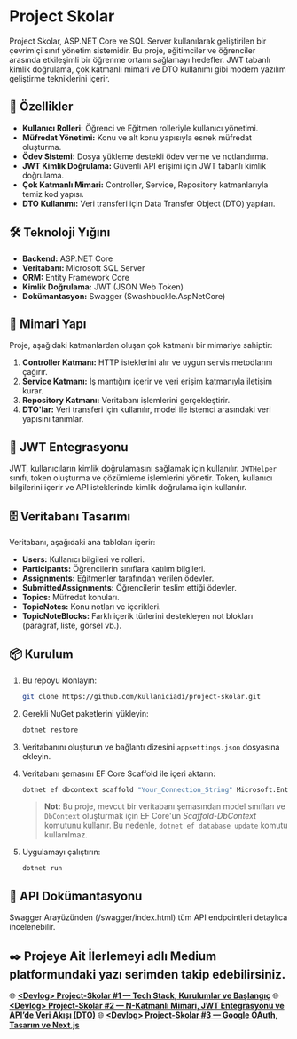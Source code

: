# Project Skolar

Project Skolar, ASP.NET Core ve SQL Server kullanılarak geliştirilen bir çevrimiçi sınıf yönetim sistemidir. Bu proje, eğitimciler ve öğrenciler arasında etkileşimli bir öğrenme ortamı sağlamayı hedefler. JWT tabanlı kimlik doğrulama, çok katmanlı mimari ve DTO kullanımı gibi modern yazılım geliştirme tekniklerini içerir.

## 🚀 Özellikler

* **Kullanıcı Rolleri:** Öğrenci ve Eğitmen rolleriyle kullanıcı yönetimi.
* **Müfredat Yönetimi:** Konu ve alt konu yapısıyla esnek müfredat oluşturma.
* **Ödev Sistemi:** Dosya yükleme destekli ödev verme ve notlandırma.
* **JWT Kimlik Doğrulama:** Güvenli API erişimi için JWT tabanlı kimlik doğrulama.
* **Çok Katmanlı Mimari:** Controller, Service, Repository katmanlarıyla temiz kod yapısı.
* **DTO Kullanımı:** Veri transferi için Data Transfer Object (DTO) yapıları.

## 🛠️ Teknoloji Yığını

* **Backend:** ASP.NET Core
* **Veritabanı:** Microsoft SQL Server
* **ORM:** Entity Framework Core
* **Kimlik Doğrulama:** JWT (JSON Web Token)
* **Dokümantasyon:** Swagger (Swashbuckle.AspNetCore)

## 🧱 Mimari Yapı

Proje, aşağıdaki katmanlardan oluşan çok katmanlı bir mimariye sahiptir:

1. **Controller Katmanı:** HTTP isteklerini alır ve uygun servis metodlarını çağırır.
2. **Service Katmanı:** İş mantığını içerir ve veri erişim katmanıyla iletişim kurar.
3. **Repository Katmanı:** Veritabanı işlemlerini gerçekleştirir.
4. **DTO'lar:** Veri transferi için kullanılır, model ile istemci arasındaki veri yapısını tanımlar.

## 🔐 JWT Entegrasyonu

JWT, kullanıcıların kimlik doğrulamasını sağlamak için kullanılır. `JWTHelper` sınıfı, token oluşturma ve çözümleme işlemlerini yönetir. Token, kullanıcı bilgilerini içerir ve API isteklerinde kimlik doğrulama için kullanılır.

## 🗄️ Veritabanı Tasarımı

Veritabanı, aşağıdaki ana tabloları içerir:

* **Users:** Kullanıcı bilgileri ve rolleri.
* **Participants:** Öğrencilerin sınıflara katılım bilgileri.
* **Assignments:** Eğitmenler tarafından verilen ödevler.
* **SubmittedAssignments:** Öğrencilerin teslim ettiği ödevler.
* **Topics:** Müfredat konuları.
* **TopicNotes:** Konu notları ve içerikleri.
* **TopicNoteBlocks:** Farklı içerik türlerini destekleyen not blokları (paragraf, liste, görsel vb.).

## 📦 Kurulum

1. Bu repoyu klonlayın:

   ```bash
   git clone https://github.com/kullaniciadi/project-skolar.git
   ```

2. Gerekli NuGet paketlerini yükleyin:

   ```bash
   dotnet restore
   ```

3. Veritabanını oluşturun ve bağlantı dizesini `appsettings.json` dosyasına ekleyin.

4. Veritabanı şemasını EF Core Scaffold ile içeri aktarın:

   ```bash
   dotnet ef dbcontext scaffold "Your_Connection_String" Microsoft.EntityFrameworkCore.SqlServer --output-dir Models --context-dir Data --context YourDbContextName --force
   ```

   > **Not:** Bu proje, mevcut bir veritabanı şemasından model sınıfları ve `DbContext` oluşturmak için EF Core'un *Scaffold-DbContext* komutunu kullanır. Bu nedenle, `dotnet ef database update` komutu kullanılmaz.

5. Uygulamayı çalıştırın:

   ```bash
   dotnet run
   ```

## 📄 API Dokümantasyonu

Swagger Arayüzünden (/swagger/index.html) tüm API endpointleri detaylıca incelenebilir.

## ✒️ Projeye Ait İlerlemeyi <Devlog> adlı Medium platformundaki yazı serimden takip edebilirsiniz.

🌐 [**\<Devlog> Project-Skolar #1 — Tech Stack, Kurulumlar ve Başlangıç**](https://ugurcankzuit.medium.com/devlog-project-skolar-1-tech-stack-kurulumlar-ba%C5%9Flang%C4%B1%C3%A7-d6383ddd1698)
🌐 [**\<Devlog> Project-Skolar #2 — N-Katmanlı Mimari, JWT Entegrasyonu ve API’de Veri Akışı (DTO)**](https://medium.com/@ugurcankzuit/devlog-project-skolar-2-n-katmanl%C4%B1-mimari-jwt-entegrasyonu-ve-apide-veri-ak%C4%B1%C5%9F%C4%B1-dto-e3f9851a8724)
🌐 [**\<Devlog> Project-Skolar #3 — Google OAuth, Tasarım ve Next.js**](https://medium.com/p/ad9e560da48c)

